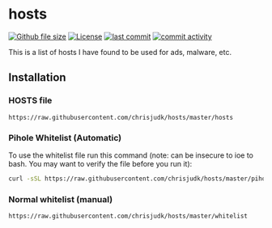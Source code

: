 # hosts

[![Github file size](https://img.shields.io/github/size/chrisjudk/hosts/hosts.svg?label=hosts+file+size)](github.com/chrisjudk/hosts/blob/master/hosts)
[![License](https://img.shields.io/github/license/chrisjudk/hosts.svg)](https://github.com/chrisjudk/hosts/blob/master/LICENSE)
[![last commit](https://img.shieldsio/github/last-commit/chrisjudk/hosts.svg)](https://github.com/chrisjudk/hosts/commits/master)
[![commit activity](https://img.shieldsio/github/commit-activity/y/chrisjudk/hosts.svg)](https://github.com/chrisjudk/hosts/graphs/commit-activity)

This is a list of hosts I have found to be used for ads, malware, etc.
## Installation
### HOSTS file
``` https://raw.githubusercontent.com/chrisjudk/hosts/master/hosts ```

### Pihole Whitelist (Automatic)
To use the whitelist file run this command (note: can be insecure to ioe to bash. You may want to verify the file before you run it):
``` bash
curl -sSL https://raw.githubusercontent.com/chrisjudk/hosts/master/pihole/whitelist.sh | bash
```

### Normal whitelist (manual)
``` https://raw.githubusercontent.com/chrisjudk/hosts/master/whitelist ```
